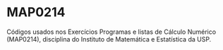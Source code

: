 # MAP0214

Códigos usados nos Exercícios Programas e listas de Cálculo Numérico (MAP0214), disciplina do Instituto de Matemática e Estatística da USP.
